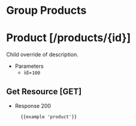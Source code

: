 # Group Products

# Product [/products/{id}]
Child override of description.

+ Parameters
  + id=`100`

## Get Resource [GET]

+ Response 200

        {{example 'product'}}
